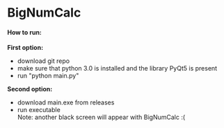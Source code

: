# BigNumCalc

 #### How to run:
<b>First option:</b>
  - download git repo
  - make sure that python 3.0 is installed and the library PyQt5 is present
  - run "python main.py"
    
<b>Second option:</b>
  - download main.exe from releases
  - run executable <br>
    Note: another black screen will appear with BigNumCalc :(

 
